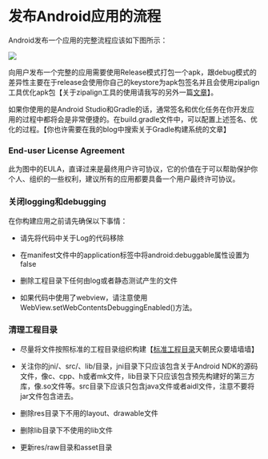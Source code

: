 
# 发布Android应用的流程

Android发布一个应用的完整流程应该如下图所示：

![](http://7x00aw.com1.z0.glb.clouddn.com/publishing_preparing.png)

向用户发布一个完整的应用需要使用Release模式打包一个apk，跟debug模式的差异性主要在于release会使用你自己的keystore为apk包签名并且会使用zipalign工具优化apk包【关于zipalign工具的使用请我写的另外一篇[文章]()】。

如果你使用的是Android Studio和Gradle的话，通常签名和优化任务在你开发应用的过程中都将会是非常便捷的。在build.gradle文件中，可以配置上述签名、优化的过程。【你也许需要在我的blog中搜索关于Gradle构建系统的文章】


### End-user License Agreement

此为图中的EULA，直译过来是最终用户许可协议，它的价值在于可以帮助保护你个人、组织的一些权利，建议所有的应用都要具备一个用户最终许可协议。

### 关闭logging和debugging

在你构建应用之前请先确保以下事情：

- 请先将代码中关于Log的代码移除

- 在manifest文件中的application标签中将android:debuggable属性设置为false

- 删除工程目录下任何由log或者静态测试产生的文件

- 如果代码中使用了webview，请注意使用WebView.setWebContentsDebuggingEnabled()方法。

### 清理工程目录

- 尽量将文件按照标准的工程目录组织构建【[标准工程目录](http://developer.android.com/tools/projects/index.html#ApplicationProjects)天朝民众要墙墙墙】

- 关注你的jni/、src/、lib/目录，jni目录下只应该包含关于Android NDK的源码文件，像c、cpp、h或者mk文件，lib目录下只应该包含预先构建好的第三方库，像.so文件等。src目录下应该只包含java文件或者aidl文件，注意不要将jar文件包含进去。

- 删除res目录下不用的layout、drawable文件

- 删除lib目录下不使用的lib文件

- 更新res/raw目录和asset目录


